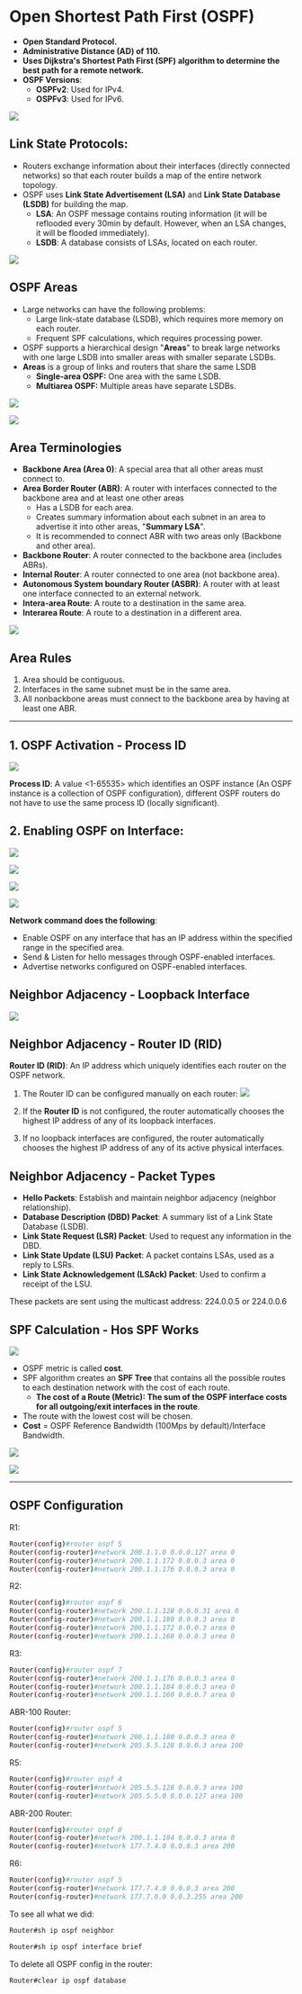 # Open Shortest Path First (OSPF)

- **Open Standard Protocol.**
- **Administrative Distance (AD) of 110.**
- **Uses Dijkstra's Shortest Path First (SPF) algorithm to determine the best path for a remote network.**
- **OSPF Versions**:
  - **OSPFv2**: Used for IPv4.
  - **OSPFv3**: Used for IPv6.

![](C:\Users\Mohammad\Desktop\Study-Plan\Networking\images\57.png)

## Link State Protocols:

- Routers exchange information about their interfaces (directly connected networks) so that each router builds a map of the entire network topology.
- OSPF uses **Link State Advertisement (LSA)** and **Link State Database (LSDB)** for building the map.
  - **LSA**: An OSPF message contains routing information (it will be reflooded every 30min by default. However, when an LSA changes, it will be flooded immediately).
  - **LSDB**: A database consists of LSAs, located on each router.

![](C:\Users\Mohammad\Desktop\Study-Plan\Networking\images\71.png)

## OSPF Areas

- Large networks can have the following problems:
  - Large link-state database (LSDB), which requires more memory on each router.
  - Frequent SPF calculations, which requires processing power.
- OSPF supports a hierarchical design "**Areas**" to break large networks with one large LSDB into smaller areas with smaller separate LSDBs.
- **Areas** is a group of links and routers that share the same LSDB
  - **Single-area OSPF:** One area with the same LSDB.
  - **Multiarea OSPF:** Multiple areas have separate LSDBs.

![](C:\Users\Mohammad\Desktop\Study-Plan\Networking\images\72.png)

![](C:\Users\Mohammad\Desktop\Study-Plan\Networking\images\73.png)

## Area Terminologies

- **Backbone Area (Area 0)**: A special area that all other areas must connect to.
- **Area Border Router (ABR)**: A router with interfaces connected to the backbone area and at least one other areas
  - Has a LSDB for each area.
  - Creates summary information about each subnet in an area to advertise it into other areas, "**Summary LSA**".
  - It is recommended to connect ABR with two areas only (Backbone and other area).
- **Backbone Router**: A router connected to the backbone area (includes ABRs).
- **Internal Router**: A router connected to one area (not backbone area).
- **Autonomous System boundary Router (ASBR)**: A router with at least one interface connected to an external network.
- **Intera-area Route**: A route to a destination in the same area.
- **Interarea Route**: A route to a destination in a different area.

![](C:\Users\Mohammad\Desktop\Study-Plan\Networking\images\74.png)

## Area Rules

1. Area should be contiguous.
2. Interfaces in the same subnet must be in the same area.
3. All nonbackbone areas must connect to the backbone area by having at least one ABR.

---

## 1. OSPF Activation - Process ID

![](C:\Users\Mohammad\Desktop\Study-Plan\Networking\images\75.png)

**Process ID**: A value <1-65535> which identifies an OSPF instance (An OSPF instance is a collection of OSPF configuration), different OSPF routers do not have to use the same process ID (locally significant).

## 2. Enabling OSPF on Interface:

![](C:\Users\Mohammad\Desktop\Study-Plan\Networking\images\76.png)

![](C:\Users\Mohammad\Desktop\Study-Plan\Networking\images\77.png)

![](C:\Users\Mohammad\Desktop\Study-Plan\Networking\images\78.png)

![](C:\Users\Mohammad\Desktop\Study-Plan\Networking\images\79.png)

**Network command does the following**:

- Enable OSPF on any interface that has an IP address within the specified range in the specified area.
- Send & Listen for hello messages through OSPF-enabled interfaces.
- Advertise networks configured on OSPF-enabled interfaces.

## Neighbor Adjacency - Loopback Interface

![](C:\Users\Mohammad\Desktop\Study-Plan\Networking\images\80.png)

## Neighbor Adjacency - Router ID (RID)

**Router ID (RID)**: An IP address which uniquely identifies each router on the OSPF network.

1. The Router ID can be configured manually on each router:
   ![](C:\Users\Mohammad\Desktop\Study-Plan\Networking\images\81.png)

2. If the **Router ID** is not configured, the router automatically chooses the highest IP address of any of its loopback interfaces.
3. If no loopback interfaces are configured, the router automatically chooses the highest IP address of any of its active physical interfaces.

## Neighbor Adjacency - Packet Types

- **Hello Packets**: Establish and maintain neighbor adjacency (neighbor relationship).
-  **Database Description (DBD) Packet**: A summary list of a Link State Database (LSDB).
- **Link State Request (LSR) Packet**: Used to request any information in the DBD.
- **Link State Update (LSU) Packet**: A packet contains LSAs, used as a reply to LSRs.
- **Link State Acknowledgement (LSAck) Packet**: Used to confirm a receipt of the LSU.

These packets are sent using the multicast address: 224.0.0.5 or 224.0.0.6

## SPF Calculation - Hos SPF Works

![](C:\Users\Mohammad\Desktop\Study-Plan\Networking\images\82.png)

- OSPF metric is called **cost**.
- SPF algorithm creates an **SPF Tree** that contains all the possible routes to each destination network with the cost of each route.
  - **The cost of a Route (Metric): The sum of the OSPF interface costs for all outgoing/exit interfaces in the route**. 
- The route with the lowest cost will be chosen.
- **Cost** = OSPF Reference Bandwidth (100Mps by default)/Interface Bandwidth.

![](C:\Users\Mohammad\Desktop\Study-Plan\Networking\images\83.png)

![](C:\Users\Mohammad\Desktop\Study-Plan\Networking\images\84.png)

---

## OSPF Configuration

R1:

```sh
Router(config)#router ospf 5
Router(config-router)#network 200.1.1.0 0.0.0.127 area 0
Router(config-router)#network 200.1.1.172 0.0.0.3 area 0
Router(config-router)#network 200.1.1.176 0.0.0.3 area 0
```

R2:

```sh
Router(config)#router ospf 6
Router(config-router)#network 200.1.1.128 0.0.0.31 area 0
Router(config-router)#network 200.1.1.180 0.0.0.3 area 0
Router(config-router)#network 200.1.1.172 0.0.0.3 area 0
Router(config-router)#network 200.1.1.168 0.0.0.3 area 0
```

R3:

```sh
Router(config)#router ospf 7
Router(config-router)#network 200.1.1.176 0.0.0.3 area 0
Router(config-router)#network 200.1.1.184 0.0.0.3 area 0
Router(config-router)#network 200.1.1.160 0.0.0.7 area 0
```

ABR-100 Router:

```sh
Router(config)#router ospf 5
Router(config-router)#network 200.1.1.180 0.0.0.3 area 0
Router(config-router)#network 205.5.5.128 0.0.0.3 area 100
```

R5:

```sh
Router(config)#router ospf 4
Router(config-router)#network 205.5.5.128 0.0.0.3 area 100
Router(config-router)#network 205.5.5.0 0.0.0.127 area 100
```

ABR-200 Router:

```sh
Router(config)#router ospf 8
Router(config-router)#network 200.1.1.184 0.0.0.3 area 0
Router(config-router)#network 177.7.4.0 0.0.0.3 area 200
```

R6:

```sh
Router(config)#router ospf 5
Router(config-router)#network 177.7.4.0 0.0.0.3 area 200
Router(config-router)#network 177.7.0.0 0.0.3.255 area 200
```

To see all what we did:

```sh
Router#sh ip ospf neighbor
```

```sh
Router#sh ip ospf interface brief
```

To delete all OSPF config in the router:

```sh
Router#clear ip ospf database 
```

